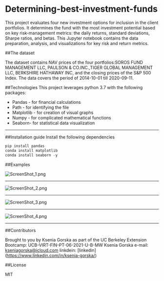 # Determining-best-investment-funds
This project evaluates four new investment options for inclusion in the client portfolios. It determines the fund with the most investment potential based on key risk-management metrics: the daily returns, standard deviations, Sharpe ratios, and betas.
This Jupyter notebook contains the  data preparation, analysis, and visualizations for key risk and return metrics. 

##The dataset 

The dataset contains NAV prices of the four portfolios:SOROS FUND MANAGEMENT LLC, PAULSON & CO.INC.,TIGER GLOBAL MANAGEMENT LLC, BERKSHIRE HATHAWAY INC, and the closing prices of the S&P 500 Index. The data covers the period of 2014-10-01 till 2020-09-11.

##Technologies
This project leverages python 3.7 with the following packages:
* Pandas - for financial calculations
* Path - for identifying the file
* Matplotlib - for creation of visual graphs
* Numpy - for complicated mathematical functions
* Seaborn- for statistical data visualization


---

##Installation guide
Install the following dependencies
```python
pip install pandas
conda install matplotlib
conda install seaborn -y

```
##Examples

![ScreenShot_1.png](ScreenShot_1.png)

---

![ScreenShot_2.png](ScreenShot_2.png)

---

![ScreenShot_3.png](ScreenShot_3.png)

---

![ScreenShot_4.png](ScreenShot_4.png)

---


##Contributors

Brought to you by Ksenia Gorska as part of the UC Berkeley Extension Bootcamp: UCB-VIRT-FIN-PT-06-2021-U-B-MW Ksenia Gorska
 e-mail: kseniagorska@icloud.com 
 linkdein: [linkedin] (https://www.linkedin.com/in/ksenia-gorska/)

##License

MIT
